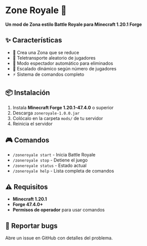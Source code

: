 # Zone Royale 🎯

**Un mod de Zona estilo Battle Royale para Minecraft 1.20.1 Forge**

## ✨ Características
- 🎯 Crea una Zona que se reduce
- 🔀 Teletransporte aleatorio de jugadores
- 👻 Modo espectador automático para eliminados
- 📏 Escalado dinámico según número de jugadores
- ⚡ Sistema de comandos completo

## 📦 Instalación
1. Instala **Minecraft Forge 1.20.1-47.4.0** o superior
2. Descarga `zoneroyale-1.0.0.jar`
3. Colócalo en la carpeta `mods/` de tu servidor
4. Reinicia el servidor

## 🎮 Comandos
- `/zoneroyale start` - Inicia Battle Royale
- `/zoneroyale stop` - Detiene el juego
- `/zoneroyale status` - Estado actual
- `/zoneroyale help` - Lista completa de comandos

## ⚠️ Requisitos
- **Minecraft 1.20.1**
- **Forge 47.4.0+**
- **Permisos de operador** para usar comandos

## 🐛 Reportar bugs
Abre un issue en GitHub con detalles del problema.
